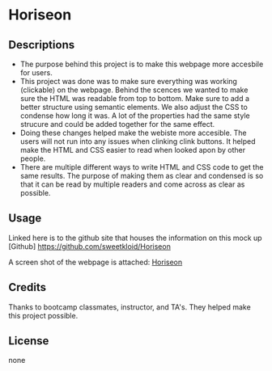 # Horiseon

## Descriptions

- The purpose behind this project is to make this webpage more accesbile for users.
- This project was done was to make sure everything was working (clickable) on the webpage. Behind the scences we wanted to make sure the HTML was readable from top to bottom. Make sure to add a better structure using semantic elements. We also adjust the CSS to condense how long it was. A lot of the properties had the same style strucure and could be added together for the same effect.
- Doing these changes helped make the webiste more accesible. The users will not run into any issues when clinking clink buttons. It helped make the HTML and CSS easier to read when looked apon by other people.
- There are multiple different ways to write HTML and CSS code to get the same results. The purpose of making them as clear and condensed is so that it can be read by multiple readers and come across as clear as possible.

## Usage

Linked here is to the github site that houses the information on this mock up [Github] https://github.com/sweetkloid/Horiseon

A screen shot of the webpage is attached: [Horiseon](assets/images/Screenshot%202023-03-23%20193512.jpg)

## Credits

Thanks to bootcamp classmates, instructor, and TA's. They helped make this project possible.

## License

none

